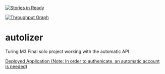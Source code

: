 [![Stories in Ready](https://badge.waffle.io/jasonpilz/autolizer.svg?label=ready&title=Ready)](http://waffle.io/jasonpilz/autolizer)

[![Throughput Graph](https://graphs.waffle.io/jasonpilz/autolizer/throughput.svg)](https://waffle.io/jasonpilz/autolizer/metrics)

# autolizer
Turing M3 Final solo project working with the automatic API

[Deployed Application (Note: In order to authenicate, an automatic account is needed)](https://autolizer.herokuapp.com/)
